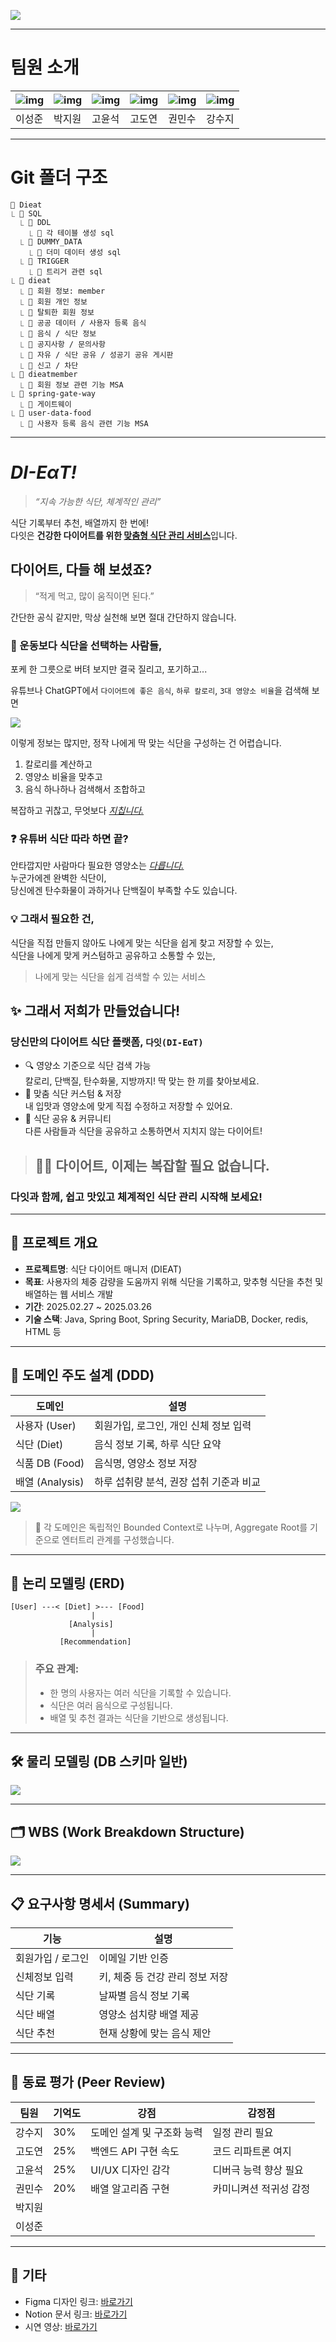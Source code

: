 [//]: # (# be14-2nd-SAMSUNG-Dieat-BE)

[//]: ![](https://github.com/user-attachments/assets/a5362d12-edad-4d7c-921b-e2766741756b)
![](https://github.com/user-attachments/assets/2906b038-99fe-464b-acef-16372fa2078f)

---

# 팀원 소개
| ![img]() | ![img]() | ![img]() | ![img]() | ![img]() | ![img]() |
| --- | --- | --- | --- | --- | --- |
| 이성준 | 박지원 | 고윤석 | 고도연 | 권민수 | 강수지 |

---

# Git 폴더 구조
```
📂 Dieat
⎿ 📂 SQL
  ⎿ 📂 DDL
    ⎿ 💬 각 테이블 생성 sql
  ⎿ 📂 DUMMY_DATA
    ⎿ 💬 더미 데이터 생성 sql
  ⎿ 📂 TRIGGER
    ⎿ 💬 트리거 관련 sql
⎿ 📂 dieat
  ⎿ 📂 회원 정보: member
  ⎿ 📂 회원 개인 정보
  ⎿ 📂 탈퇴한 회원 정보
  ⎿ 📂 공공 데이터 / 사용자 등록 음식
  ⎿ 📂 음식 / 식단 정보
  ⎿ 📂 공지사항 / 문의사항
  ⎿ 📂 자유 / 식단 공유 / 성공기 공유 게시판
  ⎿ 📂 신고 / 차단
⎿ 📂 dieatmember
  ⎿ 💬 회원 정보 관련 기능 MSA 
⎿ 📂 spring-gate-way
  ⎿ 💬 게이트웨이
⎿ 📂 user-data-food
  ⎿ 💬 사용자 등록 음식 관련 기능 MSA
```

---

# _DI-EαT!_
>_“지속 가능한 식단, 체계적인 관리”_  

식단 기록부터 추천, 배열까지 한 번에!  
다잇은 <b>건강한 다이어트를 위한 <u>맞춤형 식단 관리 서비스</u></b>입니다.

## 다이어트, 다들 해 보셨죠?
> “적게 먹고, 많이 움직이면 된다.”

간단한 공식 같지만, 막상 실천해 보면 절대 간단하지 않습니다.

### 🥗 운동보다 식단을 선택하는 사람들,  
포케 한 그릇으로 버텨 보지만 결국 질리고, 포기하고...

유튜브나 ChatGPT에서 `다이어트에 좋은 음식`, `하루 칼로리`, `3대 영양소 비율`을 검색해 보면

![](https://github.com/user-attachments/assets/a77e256c-5042-4201-8328-dfd8a6f4856c)

이렇게 정보는 많지만, 정작 나에게 딱 맞는 식단을 구성하는 건 어렵습니다.

1. 칼로리를 계산하고
2. 영양소 비율을 맞추고 
3. 음식 하나하나 검색해서 조합하고

복잡하고 귀찮고, 무엇보다 *<u>지칩니다.</u>*

### ❓ 유튜버 식단 따라 하면 끝?

안타깝지만 사람마다 필요한 영양소는 *<u>다릅니다.</u>*  
누군가에겐 완벽한 식단이,  
당신에겐 탄수화물이 과하거나 단백질이 부족할 수도 있습니다.

### 💡 그래서 필요한 건,
식단을 직접 만들지 않아도 나에게 맞는 식단을 쉽게 찾고 저장할 수 있는,  
식단을 나에게 맞게 커스텀하고 공유하고 소통할 수 있는,
> 나에게 맞는 식단을 쉽게 검색할 수 있는 서비스

## ✨ 그래서 저희가 만들었습니다!
### 당신만의 다이어트 식단 플랫폼, `다잇(DI-EαT)`
- 🔍 영양소 기준으로 식단 검색 가능  
칼로리, 단백질, 탄수화물, 지방까지! 딱 맞는 한 끼를 찾아보세요.
- 🍱 맞춤 식단 커스텀 & 저장  
내 입맛과 영양소에 맞게 직접 수정하고 저장할 수 있어요.
- 📢 식단 공유 & 커뮤니티  
다른 사람들과 식단을 공유하고 소통하면서 지치지 않는 다이어트!

> ## 🏃🏻 다이어트, 이제는 복잡할 필요 없습니다.
### 다잇과 함께, 쉽고 맛있고 체계적인 식단 관리 시작해 보세요!

---

## 📌 프로젝트 개요
- **프로젝트명**: 식단 다이어트 매니저 (DIEAT)
- **목표**: 사용자의 체중 감량을 도움까지 위해 식단을 기록하고, 맞추형 식단을 추천 및 배열하는 웹 서비스 개발
- **기간**: 2025.02.27 ~ 2025.03.26
- **기술 스택**: Java, Spring Boot, Spring Security, MariaDB, Docker, redis, HTML 등

---

## 🧱 도메인 주도 설계 (DDD)
| 도메인                 | 설명                      |
|---------------------|-------------------------|
| 사용자 (User)          | 회원가입, 로그인, 개인 신체 정보 입력  |
| 식단 (Diet)           | 음식 정보 기록, 하루 식단 요약      |
| 식품 DB (Food)        | 음식명, 영양소 정보 저장          |
| 배열 (Analysis)       | 하루 섭취량 분석, 권장 섭취 기준과 비교 |

[//]: # (| 추천 &#40;Recommendation&#41; | 사용자 맞춤 식단 추천 알고리즘 적용    |)

![](https://github.com/user-attachments/assets/f4529c6b-2550-4b43-b28f-12bc8d9fa394)

> 📌 각 도메인은 독립적인 Bounded Context로 나누며, Aggregate Root를 기준으로 엔터트리 관계를 구성했습니다.

---

## **🧠 논리 모델링 (ERD)**

```
[User] ---< [Diet] >--- [Food]
                  |
             [Analysis]
                  |
           [Recommendation]

```

> ### 주요 관계:
> 
> - 한 명의 사용자는 여러 식단을 기록할 수 있습니다.
> - 식단은 여러 음식으로 구성됩니다.
> - 배열 및 추천 결과는 식단을 기반으로 생성됩니다.

---

## 🛠️ 물리 모델링 (DB 스키마 일반)
![](https://github.com/user-attachments/assets/f5747103-2739-4348-bff5-d747374618b5)

---

## 🗂️ WBS (Work Breakdown Structure)
[//]: ![](https://github.com/user-attachments/files/19461901/SHEET.-.Google.Sheets.pdf)
![](https://github.com/user-attachments/assets/6808b82c-db38-4f6d-a898-5f2dde3c66dc)

---

## 📋 요구사항 명세서 (Summary)

| 기능 | 설명 |
|------|------|
| 회원가입 / 로그인 | 이메일 기반 인증 |
| 신체정보 입력 | 키, 체중 등 건강 관리 정보 저장 |
| 식단 기록 | 날짜별 음식 정보 기록 |
| 식단 배열 | 영양소 섬치량 배열 제공 |
| 식단 추천 | 현재 상황에 맞는 음식 제안 |

---

## 🤝 동료 평가 (Peer Review)

| 팀원 | 기억도 | 강점 | 감정점 |
|------|--------|------|--------|
| 강수지 | 30% | 도메인 설계 및 구조화 능력 | 일정 관리 필요 |
| 고도연 | 25% | 백엔드 API 구현 속도 | 코드 리파트론 여지 |
| 고윤석 | 25% | UI/UX 디자인 감각 | 디버극 능력 향상 필요 |
| 권민수 | 20% | 배열 알고리즘 구현 | 카미니켜션 적귀성 감정 |
| 박지원 |     |                    |                        |
| 이성준 |     |                     |                         |

---

## 📒 기타

- Figma 디자인 링크: [바로가기](#)
- Notion 문서 링크: [바로가기](#)
- 시연 영상: [바로가기](#)

